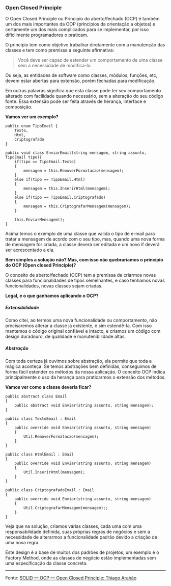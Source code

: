 ### Open Closed Principle

O Open Closed Principle ou Principio do aberto/fechado (OCP) é também um dos mais importantes da OOP (princípios da orientação a objetos) e certamente um dos mais complicados para se implementar, por isso dificilmente programadores o praticam.

O principio tem como objetivo trabalhar diretamente com a manutenção das classes e tem como premissa a seguinte afirmativa:

>Você deve ser capaz de estender um comportamento de uma classe sem a necessidade de modificá-lo.

Ou seja, as entidades de software como classes, módulos, funções, etc, devem estar abertas para extensão, porém fechadas para modificação.

Em outras palavras significa que esta classe pode ter seu comportamento alterado com facilidade quando necessário, sem a alteração do seu código fonte. Essa extensão pode ser feita através de herança, interface e composição.

**Vamos ver um exemplo?**

~~~
public enum TipoEmail {
	Texto,
	Html,
	Criptografado
}

public void class EnviarEmail(string mensagem, string assunto, TipoEmail tipo){
	if(tipo == TipoEmail.Texto)
	{
		mensagem = this.RemoverFormatacao(mensagem);
	}
	else if(tipo == TipoEmail.Html)
	{
		mensagem = this.InserirHtml(mensagem); 
	} 
	else if(tipo == TipoEmail.Criptografado)
	{
		mensagem = this.CriptografarMensagem(mensagem);
	}

	this.EnviarMensagem();
}
~~~

Acima temos o exemplo de uma classe que valida o tipo de e-mail para tratar a mensagem de acordo com o seu tipo, mas, quando uma nova forma de mensagem for criada, a classe deverá ser editada e um novo if deverá ser acrescentado a ela.

**Bem simples a solução não? Mas, com isso não quebraríamos o princípio do OCP (Open closed Principle)?**

O conceito de aberto/fechado (OCP) tem a premissa de criarmos novas classes para funcionalidades de tipos semelhantes, e caso tenhamos novas funcionalidades, novas classes sejam criadas.

**Legal, e o que ganhamos aplicando o OCP?**

##### Extensibilidade

Como citei, ao termos uma nova funcionalidade ou comportamento, não precisaremos alterar a classe já existente, e sim estendê-la. Com isso mantemos o código original confiável e intacto, e criamos um código com design duradouro, de qualidade e manutenibilidade altas.

##### Abstração

Com toda certeza já ouvimos sobre abstração, ela permite que toda a mágica aconteça. Se temos abstrações bem definidas, conseguimos de forma fácil estender os métodos da nossa aplicação.
O conceito OCP indica principalmente o uso da herança para praticarmos o extensão dos métodos.

**Vamos ver como a classe deveria ficar?**

~~~
public abstract class Email
{
	public abstract void Enviar(string assunto, string mensagem);
}

public class TextoEmail : Email
{
	public override void Enviar(string assunto, string mensagem)
	{
		Util.RemoverFormatacao(mensagem);
	}
}

public class HtmlEmail : Email
{
	public override void Enviar(string assunto, string mensagem)
	{
  		Util.InserirHtml(mensagem);
	}
}

public class CriptografadoEmail : Email
{
	public override void Enviar(string assunto, string mensagem)
	{
		Util.CriptografarMensagem(mensagem);;
	}
}
~~~

Veja que na solução, criamos várias classes, cada uma com uma responsabilidade definida, suas próprias regras de negócios e sem a necessidade de alterarmos a funcionalidade padrão devido a criação de uma nova regra.

Este design é a base de muitos dos padrões de projetos, um exemplo é o Factory Method, onde as classes de negócio estão implementadas sem uma especificação da classe concreta.

---

Fonte: [SOLID — OCP — Open Closed Principle: Thiago Arahão](https://medium.com/@tbaragao/solid-ocp-open-closed-principle-600be0382244)